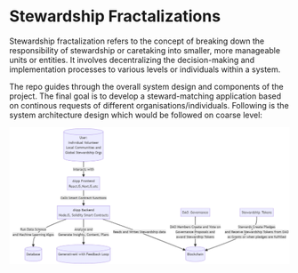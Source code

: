 # Stewardship Fractalizations

Stewardship fractalization refers to the concept of breaking down the responsibility of stewardship or caretaking into smaller, more manageable units or entities. It involves decentralizing the decision-making and implementation processes to various levels or individuals within a system.

The repo guides through the overall system design and components of the project. The final goal is to develop a steward-matching application based on continous requests of different organisations/individuals.
Following is the system architecture design which would be followed on coarse level:

![system](./Readme_images/image.png)


